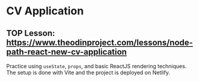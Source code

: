 # CV Application
## TOP Lesson: https://www.theodinproject.com/lessons/node-path-react-new-cv-application

Practice using `useState`, `props`, and basic ReactJS rendering techniques. The setup is done with Vite and the project is deployed on Netlify.
